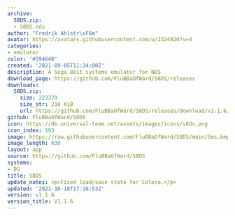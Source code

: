 ```yaml
---
archive:
  S8DS.zip:
  - S8DS.nds
author: "Fredrik Ahlstr\xF6m"
avatar: https://avatars.githubusercontent.com/u/2324920?v=4
categories:
- emulator
color: '#594648'
created: '2021-09-05T11:34:00Z'
description: A Sega 8bit systems emulator for NDS
download_page: https://github.com/FluBBaOfWard/S8DS/releases
downloads:
  S8DS.zip:
    size: 223379
    size_str: 218 KiB
    url: https://github.com/FluBBaOfWard/S8DS/releases/download/v1.1.6/S8DS.zip
github: FluBBaOfWard/S8DS
icon: https://db.universal-team.net/assets/images/icons/s8ds.png
icon_index: 193
image: https://raw.githubusercontent.com/FluBBaOfWard/S8DS/main/Sms.bmp
image_length: 630
layout: app
source: https://github.com/FluBBaOfWard/S8DS
systems:
- DS
title: S8DS
update_notes: <p>Fixed load/save state for Coleco.</p>
updated: '2021-10-18T17:16:53Z'
version: v1.1.6
version_title: V1.1.6
---
```

